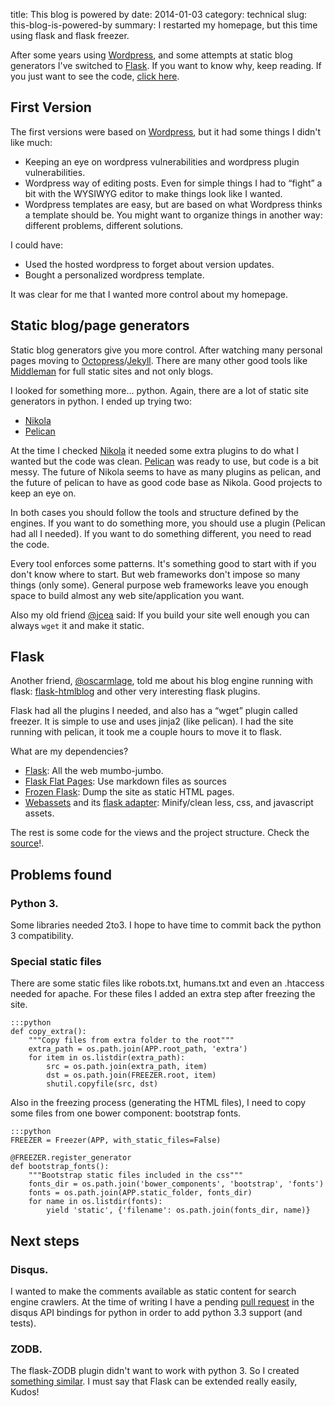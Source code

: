 title: This blog is powered by
date: 2014-01-03
category: technical
slug: this-blog-is-powered-by
summary: I restarted my homepage, but this time using flask and flask freezer.

After some years using [Wordpress][wordpress], and some attempts at static blog generators
I've switched to [Flask][flask]. If you want to know why, keep reading. If you
just want to see the code, [click here][blogsource].

First Version
-------------

The first versions were based on [Wordpress][wordpress], but it had some things I
didn't like much:

- Keeping an eye on wordpress vulnerabilities and wordpress plugin
  vulnerabilities.
- Wordpress way of editing posts. Even for simple things I had to “fight”
  a bit with the WYSIWYG editor to make things look like I wanted.
- Wordpress templates are easy, but are based on what Wordpress thinks a template should be.
  You might want to organize things in another way: different problems, different solutions.

I could have:

- Used the hosted wordpress to forget about version updates.
- Bought a personalized wordpress template.

It was clear for me that I wanted more control about my homepage.


Static blog/page generators
---------------------------

Static blog generators give you more control. After watching many personal
pages moving to [Octopress][octopress]/[Jekyll][jekyll]. There are many other
good tools like [Middleman][middleman] for full static sites and not only
blogs.

I looked for something more... python. Again, there are a lot of static site
generators in python. I ended up trying two:

- [Nikola][nikola]
- [Pelican][pelican]

At the time I checked [Nikola][nikola] it needed some extra plugins to do what
I wanted but the code was clean. [Pelican][pelican] was ready to use, but code
is a bit messy. The future of Nikola seems to have as many plugins as pelican,
and the future of pelican to have as good code base as Nikola. Good projects to
keep an eye on.

In both cases you should follow the tools and structure defined by the engines.
If you want to do something more, you should use a plugin (Pelican had all I
needed). If you want to do something different, you need to read the code.

Every tool enforces some patterns. It's something good to start with if you
don't know where to start.  But web frameworks don't impose so many things
(only some).  General purpose web frameworks leave you enough space to build
almost any web site/application you want.

Also my old friend [@jcea][jcea] said: If you build your site well enough
you can always `wget` it and make it static.

Flask
-----

Another friend, [@oscarmlage][oscarmlage], told me about his blog engine running with
flask: [flask-htmlblog][flask-htmlblog] and other very interesting flask plugins.

Flask had all the plugins I needed, and also has a “wget” plugin called freezer.
It is simple to use and uses jinja2 (like pelican). I had the site running with
pelican, it took me a couple hours to move it to flask.  

What are my dependencies?

- [Flask][flask]: All the web mumbo-jumbo.
- [Flask Flat Pages][flask-flatpages]: Use markdown files as sources
- [Frozen Flask][frozen-flask]: Dump the site as static HTML pages.
- [Webassets][webassets] and its [flask adapter][flask-assets]: Minify/clean less, css, and javascript
  assets.

The rest is some code for the views and the project structure. Check the [source][blogsource]!.

Problems found
--------------

### Python 3.

Some libraries needed 2to3. I hope to have time to commit back the python 3 compatibility.

### Special static files

There are some static files like robots.txt, humans.txt and even an .htaccess needed
for apache. For these files I added an extra step after freezing the site.

    :::python
    def copy_extra():
        """Copy files from extra folder to the root"""
        extra_path = os.path.join(APP.root_path, 'extra')
        for item in os.listdir(extra_path):
	        src = os.path.join(extra_path, item)
            dst = os.path.join(FREEZER.root, item)
	        shutil.copyfile(src, dst)

Also in the freezing process (generating the HTML files), I need to copy some
files from one bower component: bootstrap fonts.

    :::python
	FREEZER = Freezer(APP, with_static_files=False)

	@FREEZER.register_generator
	def bootstrap_fonts():
	    """Bootstrap static files included in the css"""
		fonts_dir = os.path.join('bower_components', 'bootstrap', 'fonts')
		fonts = os.path.join(APP.static_folder, fonts_dir)
        for name in os.listdir(fonts):
            yield 'static', {'filename': os.path.join(fonts_dir, name)}


Next steps
----------

### Disqus.

I wanted to make the comments available as static content for search engine
crawlers. At the time of writing I have a pending [pull request][disqusreq] in the disqus
API bindings for python in order to add python 3.3 support (and tests). 

### ZODB. 

The flask-ZODB plugin didn't want to work with python 3. So I created 
[something similar][zodb-plugin]. I must say that Flask can be extended really easily, Kudos!


[flask]: http://flask.pocoo.org
[blogsource]: https://github.com/graffic/javiergr
[wordpress]: http://wordpress.org
[octopress]: http://octopress.org
[jekyll]: http://jekyllrb.com
[middleman]: http://middlemanapp.com
[nikola]: http://getnikola.com
[pelican]: http://blog.getpelican.com
[jcea]: http://www.jcea.es
[oscarmlage]: http://www.oscarmlage.com
[flask-htmlblog]: https://bitbucket.org/r0sk/flask-htmlblog
[flask-flatpages]: http://pythonhosted.org/Flask-FlatPages/
[frozen-flask]: http://pythonhosted.org/Frozen-Flask/
[webassets]: http://webassets.readthedocs.org/en/latest/
[flask-assets]: http://elsdoerfer.name/docs/flask-assets/
[disqusreq]: https://github.com/disqus/disqus-python/pull/6
[zodb-plugin]: https://github.com/graffic/javiergr/blob/master/javiergr/zodb.py
